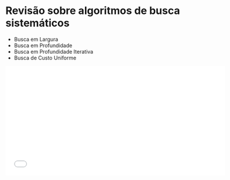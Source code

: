 # Revisão sobre algoritmos de busca sistemáticos

* Busca em Largura
* Busca em Profundidade
* Busca em Profundidade Iterativa
* Busca de Custo Uniforme

<embed src="../../referencias/03_algoritmos_busca/busca_versaoFabricio.pdf" type="application/pdf" width="600" height="300">



